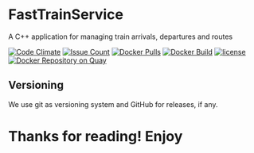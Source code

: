 # FastTrainService
A C++ application for managing train arrivals, departures and routes

[![Code Climate](https://codeclimate.com/github/valiro21/FastTrainService/badges/gpa.svg)](https://codeclimate.com/github/valiro21/FastTrainService)
[![Issue Count](https://codeclimate.com/github/valiro21/FastTrainService/badges/issue_count.svg)](https://codeclimate.com/github/valiro21/FastTrainService)
[![Docker Pulls](https://img.shields.io/docker/pulls/valiro21/fasttrainservice.svg)](https://hub.docker.com/r/valiro21/fasttrainservice/)
[![Docker Build](https://img.shields.io/docker/automated/valiro21/fasttrainservice.svg)](https://hub.docker.com/r/valiro21/fasttrainservice/builds/)
[![license](https://img.shields.io/github/license/valiro21/fasttrainservice.svg)](LICENSE.MD)
[![Docker Repository on Quay](https://quay.io/repository/valiro21/fasttrainserver/status "Docker Repository on Quay")](https://quay.io/repository/valiro21/fasttrainserver)



## Versioning ##
We use git as versioning system and GitHub for releases, if any.

# Thanks for reading! Enjoy #